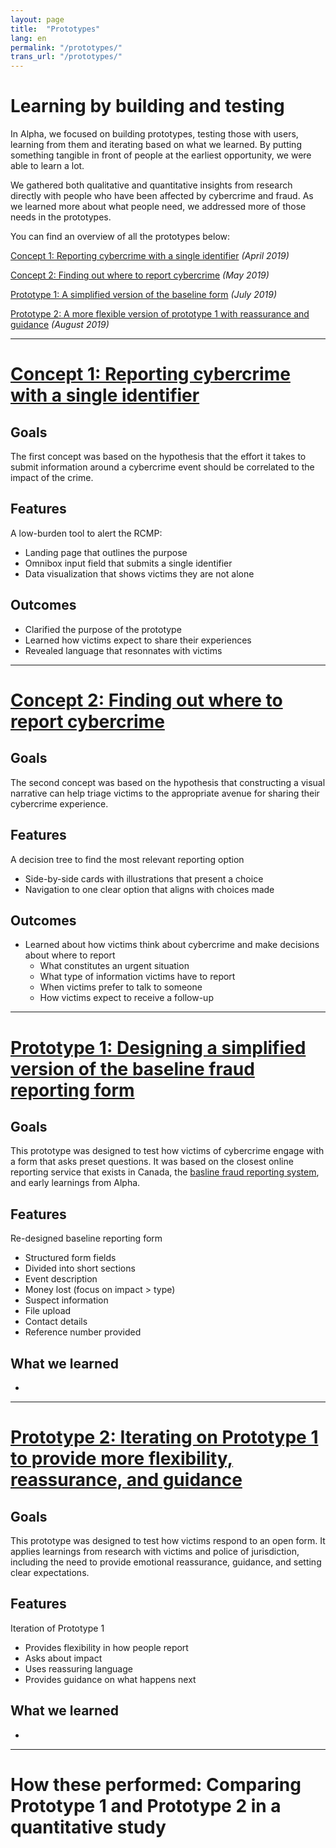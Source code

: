 ```yaml
---
layout: page
title:  "Prototypes"
lang: en
permalink: "/prototypes/"
trans_url: "/prototypes/"
---
```


# Learning by building and testing

In Alpha, we focused on building prototypes, testing those with users, learning from them and iterating based on what we learned. By putting something tangible in front of people at the earliest opportunity, we were able to learn a lot. 

We gathered both qualitative and quantitative insights from research directly with people who have been affected by cybercrime and fraud. As we learned more about what people need, we addressed more of those needs in the prototypes.

You can find an overview of all the prototypes below:

[Concept 1: Reporting cybercrime with a single identifier](https://rac-concept-1.herokuapp.com/) *(April 2019)*

[Concept 2: Finding out where to report cybercrime](https://rac-concept-2.herokuapp.com/) *(May 2019)*

[Prototype 1: A simplified version of the baseline form](https://www.report-a-cybercrime.alpha.rcmp-grc.gc.ca/p1) *(July 2019)*

[Prototype 2: A more flexible version of prototype 1 with reassurance and guidance](https://www.report-a-cybercrime.alpha.rcmp-grc.gc.ca/p2) *(August 2019)*

---

# [Concept 1: Reporting cybercrime with a single identifier](https://rac-concept-1.herokuapp.com/)

## Goals
The first concept was based on the hypothesis that the effort it takes to submit information around a cybercrime event should be correlated to the impact of the crime. 

## Features
A low-burden tool to alert the RCMP:
 * Landing page that outlines the purpose
 * Omnibox input field that submits a single identifier
 * Data visualization that shows victims they are not alone

## Outcomes
 * Clarified the purpose of the prototype
 * Learned how victims expect to share their experiences
 * Revealed language that resonnates with victims
 
 ---

# [Concept 2: Finding out where to report cybercrime](https://rac-concept-2.herokuapp.com/)

## Goals
The second concept was based on the hypothesis that constructing a visual narrative can help triage victims to the appropriate avenue for sharing their cybercrime experience. 

## Features
A decision tree to find the most relevant reporting option
 * Side-by-side cards with illustrations that present a choice 
 * Navigation to one clear option that aligns with choices made  

## Outcomes
 * Learned about how victims think about cybercrime and make decisions about where to report
   * What constitutes an urgent situation
   * What type of information victims have to report
   * When victims prefer to talk to someone 
   * How victims expect to receive a follow-up

---

# [Prototype 1: Designing a simplified version of the baseline fraud reporting form](https://www.report-a-cybercrime.alpha.rcmp-grc.gc.ca/p1)

## Goals
This prototype was designed to test how victims of cybercrime engage with a form that asks preset questions. It was based on the closest online reporting service that exists in Canada, the [basline fraud reporting system](https://report-a-cybercrime.alpha.rcmp-grc.gc.ca/CAFCFRS/), and early learnings from Alpha. 

## Features
Re-designed baseline reporting form
 * Structured form fields
 * Divided into short sections
  * Event description
  * Money lost (focus on impact > type)
  * Suspect information
  * File upload
  * Contact details
 * Reference number provided
 
## What we learned
 * 

---

# [Prototype 2: Iterating on Prototype 1 to provide more flexibility, reassurance, and guidance](https://www.report-a-cybercrime.alpha.rcmp-grc.gc.ca/p2)

## Goals
This prototype was designed to test how victims respond to an open form. It applies learnings from research with victims and police of jurisdiction, including the need to provide emotional reassurance, guidance, and setting clear expectations.

## Features
Iteration of Prototype 1
 * Provides flexibility in how people report
 * Asks about impact
 * Uses reassuring language
 * Provides guidance on what happens next

## What we learned
 *

---

# How these performed: Comparing Prototype 1 and Prototype 2 in a quantitative study
